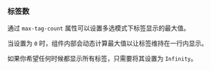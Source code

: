 ### 标签数

通过 `max-tag-count` 属性可以设置多选模式下标签显示的最大值。

当设置为 `0` 时，组件内部会动态计算最大值以让标签维持在一行内显示。

如果你希望任何时候都显示所有标签，只需要将其设置为 `Infinity`。
